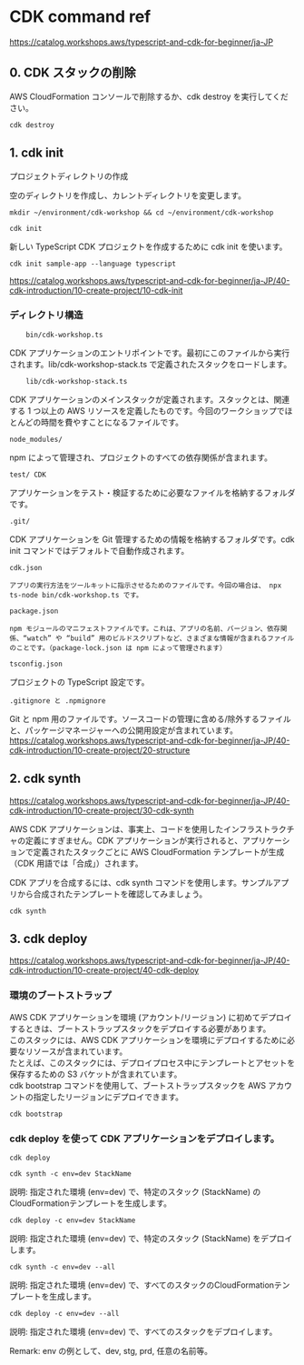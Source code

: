 
# CDK command ref

https://catalog.workshops.aws/typescript-and-cdk-for-beginner/ja-JP


## 0. CDK スタックの削除

AWS CloudFormation コンソールで削除するか、cdk destroy を実行してください。

```
cdk destroy
```

## 1. cdk init
プロジェクトディレクトリの作成

空のディレクトリを作成し、カレントディレクトリを変更します。
```
mkdir ~/environment/cdk-workshop && cd ~/environment/cdk-workshop
```
```
cdk init
```
新しい TypeScript CDK プロジェクトを作成するために cdk init を使います。
```
cdk init sample-app --language typescript
```
https://catalog.workshops.aws/typescript-and-cdk-for-beginner/ja-JP/40-cdk-introduction/10-create-project/10-cdk-init


### ディレクトリ構造
```
    bin/cdk-workshop.ts
```
CDK アプリケーションのエントリポイントです。最初にこのファイルから実行されます。lib/cdk-workshop-stack.ts で定義されたスタックをロードします。
```
    lib/cdk-workshop-stack.ts
```
CDK アプリケーションのメインスタックが定義されます。スタックとは、関連する 1 つ以上の AWS リソースを定義したものです。今回のワークショップでほとんどの時間を費やすことになるファイルです。
```
node_modules/
```
npm によって管理され、プロジェクトのすべての依存関係が含まれます。
```
test/ CDK 
```
アプリケーションをテスト・検証するために必要なファイルを格納するフォルダです。
```
.git/ 
```
CDK アプリケーションを Git 管理するための情報を格納するフォルダです。cdk init コマンドではデフォルトで自動作成されます。
```
cdk.json
```
    アプリの実行方法をツールキットに指示させるためのファイルです。今回の場合は、 npx ts-node bin/cdk-workshop.ts です。
```
package.json
```
    npm モジュールのマニフェストファイルです。これは、アプリの名前、バージョン、依存関係、“watch” や “build” 用のビルドスクリプトなど、さまざまな情報が含まれるファイルのことです。（package-lock.json は npm によって管理されます）
```
tsconfig.json
```
プロジェクトの TypeScript 設定です。
```
.gitignore と .npmignore
```
Git と npm 用のファイルです。ソースコードの管理に含める/除外するファイルと、パッケージマネージャーへの公開用設定が含まれています。
https://catalog.workshops.aws/typescript-and-cdk-for-beginner/ja-JP/40-cdk-introduction/10-create-project/20-structure


## 2. cdk synth
https://catalog.workshops.aws/typescript-and-cdk-for-beginner/ja-JP/40-cdk-introduction/10-create-project/30-cdk-synth

AWS CDK アプリケーションは、事実上、コードを使用したインフラストラクチャの定義にすぎません。CDK アプリケーションが実行されると、アプリケーションで定義されたスタックごとに AWS CloudFormation テンプレートが生成（CDK 用語では「合成」）されます。

CDK アプリを合成するには、cdk synth コマンドを使用します。サンプルアプリから合成されたテンプレートを確認してみましょう。
```
cdk synth
```

## 3. cdk deploy
https://catalog.workshops.aws/typescript-and-cdk-for-beginner/ja-JP/40-cdk-introduction/10-create-project/40-cdk-deploy

### 環境のブートストラップ  
AWS CDK アプリケーションを環境 (アカウント/リージョン) に初めてデプロイするときは、ブートストラップスタックをデプロイする必要があります。  
このスタックには、AWS CDK アプリケーションを環境にデプロイするために必要なリソースが含まれています。  
たとえば、このスタックには、デプロイプロセス中にテンプレートとアセットを保存するための S3 バケットが含まれています。  
cdk bootstrap コマンドを使用して、ブートストラップスタックを AWS アカウントの指定したリージョンにデプロイできます。  

```
cdk bootstrap
```

### cdk deploy を使って CDK アプリケーションをデプロイします。

```
cdk deploy
```

```
cdk synth -c env=dev StackName
```
説明: 指定された環境 (env=dev) で、特定のスタック (StackName) のCloudFormationテンプレートを生成します。

```
cdk deploy -c env=dev StackName
```
説明: 指定された環境 (env=dev) で、特定のスタック (StackName) をデプロイします。

```
cdk synth -c env=dev --all
```
説明: 指定された環境 (env=dev) で、すべてのスタックのCloudFormationテンプレートを生成します。

```
cdk deploy -c env=dev --all
```
説明: 指定された環境 (env=dev) で、すべてのスタックをデプロイします。

Remark: env の例として、dev, stg, prd, 任意の名前等。
